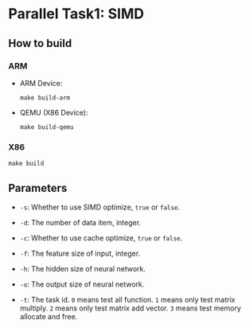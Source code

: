 # Parallel Task1: SIMD

## How to build

### ARM

- ARM Device:

    ```shell
    make build-arm
    ```

- QEMU (X86 Device):

    ```shell
    make build-qemu
    ```

### X86

```
make build
```

## Parameters

- `-s`: Whether to use SIMD optimize, `true` or `false`.

- `-d`: The number of data item, integer.

- `-c`: Whether to use cache optimize, `true` or `false`.

- `-f`: The feature size of input, integer.

- `-h`: The hidden size of neural network.

- `-o`: The output size of neural network.

- `-t`: The task id. `0` means test all function. `1` means only test matrix multiply. `2` means only test matrix add vector. `3` means test memory allocate and free.
